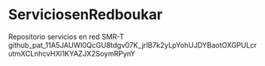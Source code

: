 # ServiciosenRedboukar
Repositorio servicios en red SMR-T
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
